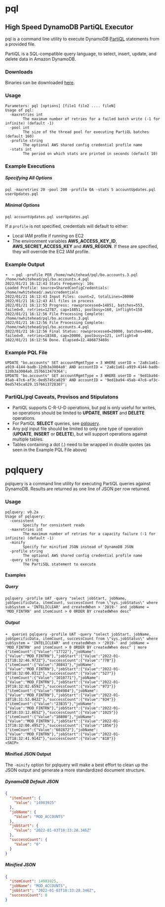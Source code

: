 # pql
## High Speed DynamoDB PartiQL Executor

pql is a command line utility to execute DynamoDB [PartiQL](https://docs.aws.amazon.com/amazondynamodb/latest/developerguide/ql-reference.html) statements from a provided file.

PartiQL is a SQL-compatible query language, to select, insert, update, and delete data in Amazon DynamoDB. 

### Downloads
Binaries can be downloaded [here](https://github.com/DriveWealth/pql/releases/tag/v0.2a).

### Usage

```
Parameters: pql [options] [file1 file2 .... fileN]
Usage of pql:
  -maxretries int
        The maximum number of retries for a failed batch write (-1 for infinite) (default -1)
  -pool int
        The size of the thread pool for executing PartiQL batches (default 160)
  -profile string
        The optional AWS shared config credential profile name
  -stats int
        The period on which stats are printed in seconds (default 10)
```

### Example Executions
##### Specifying All Options
```pql -maxretries 20 -pool 200 -profile QA -stats 5 accountUpdates.pql userUpdates.pql```
##### Minimal Options
```pql accountUpdates.pql userUpdates.pql```

If a `profile` is not specified, credentials will default to either:
* Local IAM profile if running on EC2
* The environment variables **AWS_ACCESS_KEY_ID**, **AWS_SECRET_ACCESS_KEY** and **AWS_REGION**. If these are specified, they will override the EC2 IAM profile.

### Example Output
```
➜  ~ pql -profile PER /home/nwhitehead/pql/bo.accounts.3.pql /home/nwhitehead/pql/bo.accounts.4.pql
2022/01/21 16:12:43 Stats Frequency: 10s
Loaded Profile: source=SharedConfigCredentials: /home/nwhitehead/.aws/credentials
2022/01/21 16:12:43 Input Files: count=2, totalLines=20000
2022/01/21 16:12:43 All files in process
2022/01/21 16:12:53 Progress: rowsprocessed=14851, batches=553, failed=0, retries=12787, cap=14851, poolbusy=160, inflight=158
2022/01/21 16:12:56 File Processing Complete: /home/nwhitehead/pql/bo.accounts.3.pql
2022/01/21 16:12:56 File Processing Complete: /home/nwhitehead/pql/bo.accounts.4.pql
2022/01/21 16:12:56 Final Status: rowsprocessed=20000, batches=800, failed=0, retries=18348, cap=20000, poolbusy=121, inflight=0
2022/01/21 16:12:56 Done. Elapsed=12.486873469s
```

### Example PQL File

```
UPDATE "bo.accounts" SET accountMgmtType = 3 WHERE userID = '2a8c1a61-a919-4144-badb-12db3a3004a0' AND accountID = '2a8c1a61-a919-4144-badb-12db3a3004a0.1576613479364';
UPDATE "bo.accounts" SET accountMgmtType = 3 WHERE userID = '9ed1ba94-45ab-47c6-af3c-0ed5745ca829' AND accountID = '9ed1ba94-45ab-47c6-af3c-0ed5745ca829.1576613728307';
```

### PartiQL/pql Caveats, Provisos and Stipulatons

* PartiQL supports C-R-U-D operations, but pql is only useful for writes, so operations should be limited to **UPDATE**, **INSERT** and **DELETE** operations.
* For PartiQL **SELECT** queries, see [pqlquery](https://github.com/DriveWealth/pql#pqlquery).
* Any pql input file should be limited to only one type of operation (**UPDATE**, **INSERT** or **DELETE**), but will support operations against multiple tables.
* Tables containing a dot (.) need to be wrapped in double quotes (as seen in the Example PQL File above)

# pqlquery
pqlquery is a command line utility for executing PartiQL queries against DynamoDB. Results are returned as one line of JSON per row returned.

### Usage
```
pqlquery: v0.2a
Usage of pqlquery:
  -consistent
    	Specify for consistent reads
  -maxretries int
    	The maximum number of retries for a capacity failure (-1 for infinite) (default -1)
  -minify
    	Specify for minified JSON instead of DynamoDB JSON      
  -profile string
    	The optional AWS shared config credential profile name
  -query string
    	The PartiSQL statement to execute
```

#### Examples

##### Query
```
pqlquery -profile UAT -query "select jobStart, jobName, jobSpecificData, itemCount, successCount from \"sys.jobStatus\" where subSystem = 'INTELICLEAR' and createdWhen > '2019-' and jobName = 'MOD_FINTRN' and itemCount > 0 ORDER BY createdWhen desc"
```

##### Output

```
➜  queries pqlquery -profile UAT -query "select jobStart, jobName, jobSpecificData, itemCount, successCount from \"sys.jobStatus\" where subSystem = 'INTELICLEAR' and createdWhen > '2019-' and jobName = 'MOD_FINTRN' and itemCount > 0 ORDER BY createdWhen desc" | more
{"itemCount":{"Value":"17722"},"jobName":{"Value":"MOD_FINTRN"},"jobStart":{"Value":"2022-01-21T18:32:46.972Z"},"successCount":{"Value":"770"}}
{"itemCount":{"Value":"30843"},"jobName":{"Value":"MOD_FINTRN"},"jobStart":{"Value":"2022-01-20T18:32:00.031Z"},"successCount":{"Value":"527"}}
{"itemCount":{"Value":"1010771"},"jobName":{"Value":"MOD_FINTRN"},"jobStart":{"Value":"2022-01-19T18:32:02.659Z"},"successCount":{"Value":"973"}}
{"itemCount":{"Value":"894984"},"jobName":{"Value":"MOD_FINTRN"},"jobStart":{"Value":"2022-01-18T18:31:53.042Z"},"successCount":{"Value":"934"}}
{"itemCount":{"Value":"23835"},"jobName":{"Value":"MOD_FINTRN"},"jobStart":{"Value":"2022-01-14T18:33:12.865Z"},"successCount":{"Value":"1025"}}
{"itemCount":{"Value":"18800"},"jobName":{"Value":"MOD_FINTRN"},"jobStart":{"Value":"2022-01-13T18:32:00.495Z"},"successCount":{"Value":"1856"}}
{"itemCount":{"Value":"602872"},"jobName":{"Value":"MOD_FINTRN"},"jobStart":{"Value":"2022-01-12T18:32:41.914Z"},"successCount":{"Value":"818"}}
<SNIP>
```

#### Minified JSON Output

The `-minify` option for pqlquery will make a best effort to clean up the JSON output and generate a more standardized document structure.

##### DynamoDB Default JSON

```json
{
  "itemCount": {
    "Value": "14983925"
  },
  "jobName": {
    "Value": "MOD_ACCOUNTS"
  },
  "jobStart": {
    "Value": "2022-01-03T18:33:28.346Z"
  },
  "successCount": {
    "Value": "0"
  }
}
```
##### Minified JSON

```json
{
  "itemCount": 14983925,
  "jobName": "MOD_ACCOUNTS",
  "jobStart": "2022-01-03T18:33:28.346Z",
  "successCount": 0
}
```



